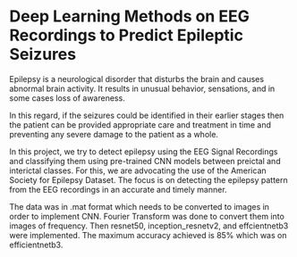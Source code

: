 # Deep Learning Methods on EEG Recordings to Predict Epileptic Seizures

Epilepsy is a neurological disorder that disturbs the brain and causes abnormal brain activity. It results in unusual behavior, sensations, and in some cases loss of awareness.     

In this regard, if the seizures could be identified in their earlier stages then the patient can be provided appropriate care and treatment in time and preventing any severe damage to the patient as a whole.              

In this project, we try to detect epilepsy using the EEG Signal Recordings and classifying them using pre-trained CNN models between preictal and interictal classes. For this, we are advocating the use of the American Society for Epilepsy Dataset. The focus is on detecting the epilepsy pattern from the EEG recordings in an accurate and timely manner.     

The data was in .mat format which needs to be converted to images in order to implement CNN. Fourier Transform was done to convert them into images of frequency. Then resnet50, inception_resnetv2, and effcientnetb3 were implemented. The maximum accuracy achieved is 85% which was on efficientnetb3.          
